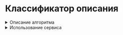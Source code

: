 # Классификатор описания

<details> 
  <summary>Описание алгоритма </summary>

При запуске сервиса происходит векторизация данных и обучение модели с использованием данных из файла `input.xlsx`.  
[Источник](http://zabaykin.ru/?p=558)  

TODO:  
- [ ] Добавить воду  
- [x] Добавить свет  


Параметры модели: 

- Vectorizer: [TfIdf](https://scikit-learn.org/0.21/modules/generated/sklearn.feature_extraction.text.TfidfVectorizer.html)
- Classifier: [SGDClassifier](https://scikit-learn.org/0.20/modules/generated/sklearn.linear_model.SGDClassifier.html)  
- Loss function: [hinge](https://en.wikipedia.org/wiki/Hinge_loss)  
- Regularizator: None  
- Learning rate: constant (eta = eta0)  
- eta0: 0.5  

Данные настройки были выявлены путем тестирования различных моделей с различными параметрами. Наименьшей ошибки удалось добиться именно с этими параметрами. Ошибка составляет около 6% для газа.  

Во входных данных необходимо указать тип тех описаний, которые передаются (газ, свет или вода).  
Также во входных даннх имеется возможность указать регулярное выражение-исключение. В случае нахождения выражения в тексте описания, оно автоматически помечается как `нет данных`.

Также значение `нет данных` присваивается описанию в случае ненахождения шаблона `тип` и шаблона `коммуникации`.

Перед выполнением предсказания происходит очистка описания от лишнего. Оставляется только +-10 слов вокруг ключевой фразы.
</details>

<details>
  <summary>Использование сервиса</summary>
Api url: http://10.199.13.111:9512/clf

Сервис принимает данные в формате json.  
Структура входного json:
```json
{
    "type": "газ|свет|вода|лес|водрес",
    "exception": "regex",
    "data": [
        {
            "id": 123,
            "text": "Описание"
        },
        {
            "id": 234,
            "text": "Описание2"
        }
    ]
}
```
Структура выходного json:
```json
[
    {
        "id": 123,
        "text": "Описание, обрезанное по ключевой фразе",
        "predicted": "нет|по границе|на участке|недалеко"
    },
    {
        "id": 234,
        "text": "Описание2, обрезанное по ключевой фразе",
        "predicted": "нет|по границе|на участке|недалеко"
    }
]
```
</details>
